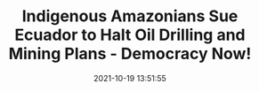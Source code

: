 ---
"title": "Indigenous Amazonians Sue Ecuador to Halt Oil Drilling and Mining Plans - Democracy Now!"
"date": "2021-10-19 13:51:55"
"feed_name": "GOOGLENEWSMINING"
"feed_website": "https://news.google.com/search?q=mining%2Bincident&hl=en-US&gl=US&ceid=US:en"
"feed_rss": "https://news.google.com/rss/search?q=mining%2Bincident&hl=en-US&gl=US&ceid=US:en"
"link": "https://www.democracynow.org/2021/10/19/headlines/indigenous_amazonians_sue_ecuador_to_halt_oil_drilling_and_mining_plans"
"source": "{'href': 'https://www.democracynow.org', 'title': 'Democracy Now!'}"
"file": "_posts/2021-1-1-136e99f70daab19d7cb969639b0a05988a125695.md"
"accident": "0"
"drilling": "0"
"represented_by": "_posts/2021-1-1-136e99f70daab19d7cb969639b0a05988a125695.md"
"dead": "0"
"injured": "0"
"arrested": "0"
"place": "unknown place"
"where": "unknown site"
"causes": "unknown"
"place_uri": "unknown place"
---